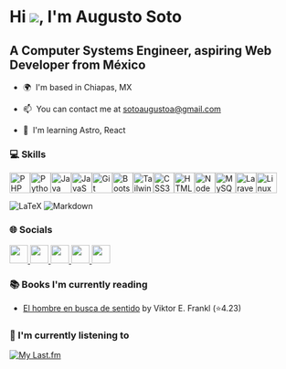 Hi ![](https://user-images.githubusercontent.com/18350557/176309783-0785949b-9127-417c-8b55-ab5a4333674e.gif), I'm Augusto Soto
====================================================================================================================================

A Computer Systems Engineer, aspiring Web Developer from México
---------------------------------------------------------------

* 🌍  I'm based in Chiapas, MX

* 📫  You can contact me at [sotoaugustoa@gmail.com](mailto:sotoaugustoa@gmail.com)

* 🧠  I'm learning Astro, React

### 💻 Skills

<p align="left">
  <a href="https://www.php.net/" target="_blank" rel="noreferrer"><img src="https://raw.githubusercontent.com/danielcranney/readme-generator/main/public/icons/skills/php-colored.svg" width="36" height="36" alt="PHP" /></a><a href="https://www.python.org/" target="_blank" rel="noreferrer"><img src="https://raw.githubusercontent.com/danielcranney/readme-generator/main/public/icons/skills/python-colored.svg" width="36" height="36" alt="Python" /></a><a href="https://www.oracle.com/java/" target="_blank" rel="noreferrer"><img src="https://raw.githubusercontent.com/danielcranney/readme-generator/main/public/icons/skills/java-colored.svg" width="36" height="36" alt="Java" /></a><a href="https://developer.mozilla.org/en-US/docs/Web/JavaScript" target="_blank" rel="noreferrer"><img src="https://raw.githubusercontent.com/danielcranney/readme-generator/main/public/icons/skills/javascript-colored.svg" width="36" height="36" alt="JavaScript" /></a><a href="https://git-scm.com/" target="_blank" rel="noreferrer"><img src="https://raw.githubusercontent.com/danielcranney/readme-generator/main/public/icons/skills/git-colored.svg" width="36" height="36" alt="Git" /></a><a href="https://getbootstrap.com/" target="_blank" rel="noreferrer"><img src="https://raw.githubusercontent.com/danielcranney/readme-generator/main/public/icons/skills/bootstrap-colored.svg" width="36" height="36" alt="Bootstrap" /></a><a href="https://tailwindcss.com/" target="_blank" rel="noreferrer"><img src="https://raw.githubusercontent.com/danielcranney/readme-generator/main/public/icons/skills/tailwindcss-colored.svg" width="36" height="36" alt="TailwindCSS" /></a><a href="https://www.w3.org/TR/CSS/#css" target="_blank" rel="noreferrer"><img src="https://raw.githubusercontent.com/danielcranney/readme-generator/main/public/icons/skills/css3-colored.svg" width="36" height="36" alt="CSS3" /></a><a href="https://developer.mozilla.org/en-US/docs/Glossary/HTML5" target="_blank" rel="noreferrer"><img src="https://raw.githubusercontent.com/danielcranney/readme-generator/main/public/icons/skills/html5-colored.svg" width="36" height="36" alt="HTML5" /></a><a href="https://nodejs.org/en/" target="_blank" rel="noreferrer"><img src="https://raw.githubusercontent.com/danielcranney/readme-generator/main/public/icons/skills/nodejs-colored.svg" width="36" height="36" alt="NodeJS" /></a><a href="https://www.mysql.com/" target="_blank" rel="noreferrer"><img src="https://raw.githubusercontent.com/danielcranney/readme-generator/main/public/icons/skills/mysql-colored.svg" width="36" height="36" alt="MySQL" /></a><a href="https://laravel.com/" target="_blank" rel="noreferrer"><img src="https://raw.githubusercontent.com/danielcranney/readme-generator/main/public/icons/skills/laravel-colored.svg" width="36" height="36" alt="Laravel" /></a><a href="https://www.linux.org" target="_blank" rel="noreferrer"><img src="https://raw.githubusercontent.com/danielcranney/readme-generator/main/public/icons/skills/linux-colored.svg" width="36" height="36" alt="Linux" /></a>
                  </p>

 ![LaTeX](https://img.shields.io/badge/latex-%23008080.svg?style=for-the-badge&logo=latex&logoColor=white)  ![Markdown](https://img.shields.io/badge/markdown-%23000000.svg?style=for-the-badge&logo=markdown&logoColor=white)
### 🌐 Socials

<p align="left">
  <a href="https://www.github.com/SotoAugusto" target="_blank" rel="noreferrer">
                    <picture>
                    <source media="(prefers-color-scheme: dark)" srcset="https://raw.githubusercontent.com/danielcranney/readme-generator/main/public/icons/socials/github-dark.svg" />
                    <source media="(prefers-color-scheme: light)" srcset="https://raw.githubusercontent.com/danielcranney/readme-generator/main/public/icons/socials/github.svg" />
                    <img src="https://raw.githubusercontent.com/danielcranney/readme-generator/main/public/icons/socials/github.svg" width="32" height="32" />
                    </picture>
                    </a>
                      <a href="https://www.linkedin.com/in/sotoaugusto" target="_blank" rel="noreferrer">
                    <picture>
                    <source media="(prefers-color-scheme: dark)" srcset="https://raw.githubusercontent.com/danielcranney/readme-generator/main/public/icons/socials/linkedin-dark.svg" />
                    <source media="(prefers-color-scheme: light)" srcset="https://raw.githubusercontent.com/danielcranney/readme-generator/main/public/icons/socials/linkedin.svg" />
                    <img src="https://raw.githubusercontent.com/danielcranney/readme-generator/main/public/icons/socials/linkedin.svg" width="32" height="32" />
                    </picture>
                    </a>
                      <a href="https://www.x.com/sotoaugustoa" target="_blank" rel="noreferrer">
                    <picture>
                    <source media="(prefers-color-scheme: dark)" srcset="https://raw.githubusercontent.com/danielcranney/readme-generator/main/public/icons/socials/twitter-dark.svg" />
                    <source media="(prefers-color-scheme: light)" srcset="https://raw.githubusercontent.com/danielcranney/readme-generator/main/public/icons/socials/twitter.svg" />
                    <img src="https://raw.githubusercontent.com/danielcranney/readme-generator/main/public/icons/socials/twitter.svg" width="32" height="32" />
                    </picture>
                    </a>
                      <a href="https://www.freecodecamp.org/SotoAugusto" target="_blank" rel="noreferrer">
                    <picture>
                    <source media="(prefers-color-scheme: dark)" srcset="https://design-style-guide.freecodecamp.org/downloads/fcc_primary_small.svg" />
                    <source media="(prefers-color-scheme: light)" srcset="https://design-style-guide.freecodecamp.org/downloads/fcc_secondary_small.svg" />
                    <img src="https://design-style-guide.freecodecamp.org/downloads/fcc_primary_small.svg" width="32" height="32" />
                    </picture>
                    </a>
                      <a href="https://www.salesforce.com/trailblazer/sotoaugusto" target="_blank" rel="noreferrer">
                    <picture>
                    <source media="(prefers-color-scheme: dark)" srcset="https://www.salesforceicons.com/SLDS/icons/utility/trailhead.svg" />
                    <source media="(prefers-color-scheme: light)" srcset="https://www.salesforceicons.com/SLDS/icons/utility/trailhead_alt.svg" />
                    <img src="https://www.salesforceicons.com/SLDS/icons/utility/trailhead.svg" width="32" height="32" />
                    </picture>
                    </a>
</p>

<!--### 📊 GitHub Stats

[](https://github-readme-stats.vercel.app/api?username=SotoAugusto&theme=tokyonight&hide_border=true&include_all_commits=true&count_private=true)<br/>
![](https://github-readme-streak-stats.herokuapp.com/?user=SotoAugusto&theme=tokyonight&hide_border=true)<br/>
![](https://github-readme-stats.vercel.app/api/top-langs/?username=SotoAugusto&theme=tokyonight&hide_border=true&include_all_commits=true&count_private=true&layout=compact) -->

### 📚 Books I'm currently reading
<!-- GOODREADS-LIST:START -->
- [El hombre en busca de sentido](https://www.goodreads.com/review/show/6493994884?utm_medium=api&utm_source=rss) by Viktor E. Frankl (⭐️4.23)
<!-- GOODREADS-LIST:END -->

### 🎵 I'm currently listening to

[![My Last.fm](https://lastfm-recently-played.vercel.app/api?user=amirsoto2)](https://www.last.fm/user/amirsoto2)

